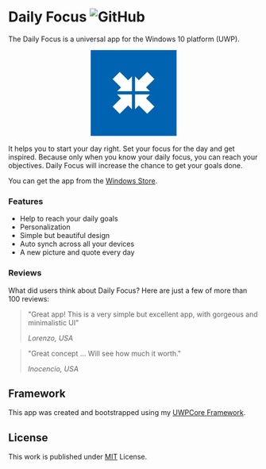 # Daily Focus ![GitHub](https://img.shields.io/github/license/b3nk4n/momentum-app)

The Daily Focus is a universal app for the Windows 10 platform (UWP).

<p align="center">
    <img alt="App Logo" src="Momentum.App/Assets/dailyfocus.jpg">
</p>

It helps you to start your day right. Set your focus for the day and get inspired.
Because only when you know your daily focus, you can reach your objectives.
Daily Focus will increase the chance to get your goals done.

You can get the app from the [Windows Store](https://www.microsoft.com/store/apps/9nblggh5xkw9).

### Features
- Help to reach your daily goals
- Personalization
- Simple but beautiful design
- Auto synch across all your devices
- A new picture and quote every day

### Reviews

What did users think about Daily Focus? Here are just a few of more than 100 reviews:

> "Great app! This is a very simple but excellent app, with gorgeous and minimalistic UI"
>
> _Lorenzo, USA_

> "Great concept ... Will see how much it worth."
>
> _Inocencio, USA_

## Framework

This app was created and bootstrapped using my [UWPCore Framework](https://github.com/b3nk4n/uwpcore.framework).

## License

This work is published under [MIT][mit] License.

[mit]: https://github.com/b3nk4n/momentum-app/blob/main/LICENSE